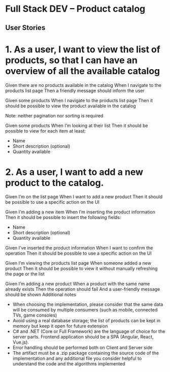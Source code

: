 # Full Stack DEV – Product catalog

## User Stories

# 1. As a user, I want to view the list of products, so that I can have an overview of all the available catalog

Given there are no products available in the catalog
When I navigate to the products list page
Then a friendly message should inform the user

Given some products
When I navigate to the products list page
Then it should be possible to view the product available in the catalog

Note: neither pagination nor sorting is required

Given some products
When I’m looking at their list
Then it should be possible to view for each item at least:
- Name
- Short description (optional)
- Quantity available

# 2. As a user, I want to add a new product to the catalog.

Given I’m on the list page
When I want to add a new product
Then it should be possible to use a specific action on the UI

Given I’m adding a new item
When I’m inserting the product information
Then it should be possible to insert the following fields:
- Name
- Short description (optional)
- Quantity available

Given I’ve inserted the product information
When I want to confirm the operation
Then it should be possible to use a specific action on the UI

Given I’m viewing the products list page
When someone added a new product
Then it should be possible to view it without manually refreshing the page or the list

Given I’m adding a new product
When a product with the same name already exists
Then the operation should fail
And a user-friendly message should be shown
Additional notes
- When choosing the implementation, please consider that the same data will be consumed by multiple consumers (such as mobile, connected TVs, game consoles)
- Avoid using a real database storage; the list of products can be kept in memory but keep it open for future extension
- C# and .NET (Core or Full Framework) are the language of choice for the server parts. Frontend application should be a SPA (Angular, React, Vue.js).
- Error handling should be performed both on Client and Server side
- The artifact must be a .zip package containing the source code of the implementation and any additional file you consider helpful to understand the code and the algorithms implemented